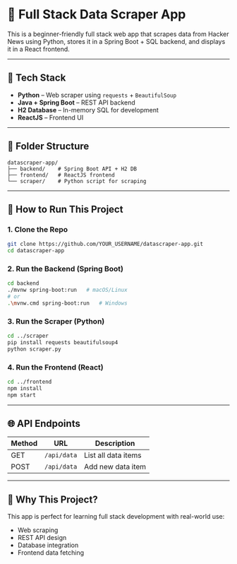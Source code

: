 # 📰 Full Stack Data Scraper App

This is a beginner-friendly full stack web app that scrapes data from Hacker News using Python, stores it in a Spring Boot + SQL backend, and displays it in a React frontend.

---

## 🔧 Tech Stack
- **Python** – Web scraper using `requests` + `BeautifulSoup`
- **Java + Spring Boot** – REST API backend
- **H2 Database** – In-memory SQL for development
- **ReactJS** – Frontend UI

---

## 📁 Folder Structure
```
datascraper-app/
├── backend/    # Spring Boot API + H2 DB
├── frontend/   # ReactJS frontend
└── scraper/    # Python script for scraping
```

---

## 🚀 How to Run This Project

### 1. Clone the Repo
```bash
git clone https://github.com/YOUR_USERNAME/datascraper-app.git
cd datascraper-app
```

### 2. Run the Backend (Spring Boot)
```bash
cd backend
./mvnw spring-boot:run   # macOS/Linux
# or
.\mvnw.cmd spring-boot:run   # Windows
```

### 3. Run the Scraper (Python)
```bash
cd ../scraper
pip install requests beautifulsoup4
python scraper.py
```

### 4. Run the Frontend (React)
```bash
cd ../frontend
npm install
npm start
```

---

## 🌐 API Endpoints
| Method | URL                 | Description          |
|--------|---------------------|----------------------|
| GET    | `/api/data`         | List all data items  |
| POST   | `/api/data`         | Add new data item    |

---

## 🧠 Why This Project?
This app is perfect for learning full stack development with real-world use:
- Web scraping
- REST API design
- Database integration
- Frontend data fetching
